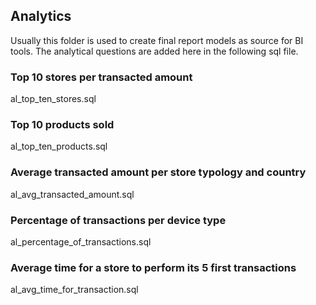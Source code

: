 ## Analytics
Usually this folder is used to create final report models as source for BI tools.
The analytical questions are added here in the following sql file.

### Top 10 stores per transacted amount
al_top_ten_stores.sql

### Top 10 products sold
al_top_ten_products.sql

### Average transacted amount per store typology and country
al_avg_transacted_amount.sql

### Percentage of transactions per device type
al_percentage_of_transactions.sql

### Average time for a store to perform its 5 first transactions
al_avg_time_for_transaction.sql